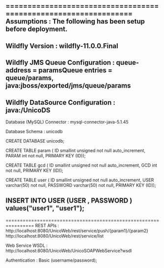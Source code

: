 ================================================================
Assumptions :
The following has been setup before deployment.
-----------------------------
Wildfly Version : 
wildfly-11.0.0.Final
-----------------------------
Wildfly JMS Queue Configuration : 
queue-address = paramsQueue
entries = queue/params, java:jboss/exported/jms/queue/params
-----------------------------
Wildfly DataSource Configuration : 
java:/UnicoDS
-----------------------------
Database (MySQL) Connector :
mysql-connector-java-5.1.45

Database Schema : unicodb

CREATE DATABASE unicodb;

CREATE TABLE param ( 
ID smallint unsigned not null auto_increment, 
PARAM int not null, 
PRIMARY KEY (ID));

CREATE TABLE gcd ( 
ID smallint unsigned not null auto_increment, 
GCD int not null, 
PRIMARY KEY (ID));

CREATE TABLE user ( 
ID smallint unsigned not null auto_increment, 
USER varchar(50) not null, 
PASSWORD varchar(50) not null, 
PRIMARY KEY (ID));

INSERT INTO USER (USER , PASSWORD )
values("user1", "user1");
-----------------------------
================================================================
REST APIs :
http://localhost:8080/UnicoWeb/rest/service/push/{param1}/{param2}
http://localhost:8080/UnicoWeb/rest/service/list

Web Service WSDL :
http://localhost:8080/UnicoWeb/UnicoSOAPWebService?wsdl

Authentication :
Basic (username/password);
